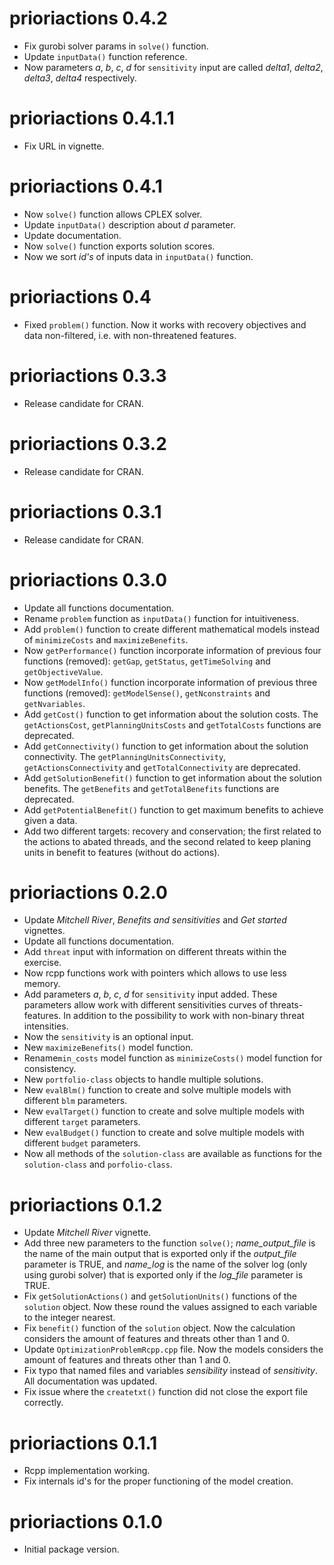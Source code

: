 # prioriactions 0.4.2

-   Fix gurobi solver params in `solve()` function.
-   Update `inputData()` function reference.
-   Now parameters *a*, *b*, *c*, *d* for `sensitivity` input are called *delta1*, *delta2*, *delta3*, *delta4* respectively.

# prioriactions 0.4.1.1

-   Fix URL in vignette.

# prioriactions 0.4.1

-   Now `solve()` function allows CPLEX solver.
-   Update `inputData()` description about *d* parameter.
-   Update documentation.
-   Now `solve()` function exports solution scores.
-   Now we sort *id's* of inputs data in `inputData()` function.

# prioriactions 0.4

-   Fixed `problem()` function. Now it works with recovery objectives and data non-filtered, i.e. with non-threatened features.

# prioriactions 0.3.3

-   Release candidate for CRAN.

# prioriactions 0.3.2

-   Release candidate for CRAN.

# prioriactions 0.3.1

-   Release candidate for CRAN.

# prioriactions 0.3.0

-   Update all functions documentation.
-   Rename `problem` function as `inputData()` function for intuitiveness.
-   Add `problem()` function to create different mathematical models instead of `minimizeCosts` and `maximizeBenefits`.
-   Now `getPerformance()` function incorporate information of previous four functions (removed): `getGap`, `getStatus`, `getTimeSolving` and `getObjectiveValue`.
-   Now `getModelInfo()` function incorporate information of previous three functions (removed): `getModelSense()`, `getNconstraints` and `getNvariables`.
-   Add `getCost()` function to get information about the solution costs. The `getActionsCost`, `getPlanningUnitsCosts` and `getTotalCosts` functions are deprecated.
-   Add `getConnectivity()` function to get information about the solution connectivity. The `getPlanningUnitsConnectivity`, `getActionsConnectivity` and `getTotalConnectivity` are deprecated.
-   Add `getSolutionBenefit()` function to get information about the solution benefits. The `getBenefits` and `getTotalBenefits` functions are deprecated.
-   Add `getPotentialBenefit()` function to get maximum benefits to achieve given a data.
-   Add two different targets: recovery and conservation; the first related to the actions to abated threads, and the second related to keep planing units in benefit to features (without do actions).

# prioriactions 0.2.0

-   Update *Mitchell River*, *Benefits and sensitivities* and *Get started* vignettes.
-   Update all functions documentation.
-   Add `threat` input with information on different threats within the exercise.
-   Now rcpp functions work with pointers which allows to use less memory.
-   Add parameters *a*, *b*, *c*, *d* for `sensitivity` input added. These parameters allow work with different sensitivities curves of threats-features. In addition to the possibility to work with non-binary threat intensities.
-   Now the `sensitivity` is an optional input.
-   New `maximizeBenefits()` model function.
-   Rename`min_costs` model function as `minimizeCosts()` model function for consistency.
-   New `portfolio-class` objects to handle multiple solutions.
-   New `evalBlm()` function to create and solve multiple models with different `blm` parameters.
-   New `evalTarget()` function to create and solve multiple models with different `target` parameters.
-   New `evalBudget()` function to create and solve multiple models with different `budget` parameters.
-   Now all methods of the `solution-class` are available as functions for the `solution-class` and `porfolio-class`.

# prioriactions 0.1.2

-   Update *Mitchell River* vignette.
-   Add three new parameters to the function `solve()`; *name_output_file* is the name of the main output that is exported only if the *output_file* parameter is TRUE, and *name_log* is the name of the solver log (only using gurobi solver) that is exported only if the *log_file* parameter is TRUE.
-   Fix `getSolutionActions()` and `getSolutionUnits()` functions of the `solution` object. Now these round the values assigned to each variable to the integer nearest.
-   Fix `benefit()` function of the `solution` object. Now the calculation considers the amount of features and threats other than 1 and 0.
-   Update `OptimizationProblemRcpp.cpp` file. Now the models considers the amount of features and threats other than 1 and 0.
-   Fix typo that named files and variables *sensibility* instead of *sensitivity*. All documentation was updated.
-   Fix issue where the `createtxt()` function did not close the export file correctly.

# prioriactions 0.1.1

-   Rcpp implementation working.
-   Fix internals id's for the proper functioning of the model creation.

# prioriactions 0.1.0

-   Initial package version.
